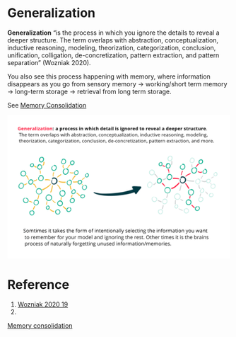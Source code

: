 # Generalization

**Generalization** “is the process in which you ignore the details to reveal a deeper structure. The term overlaps with abstraction, conceptualization, inductive reasoning, modeling, theorization, categorization, conclusion, unification, colligation, de-concretization, pattern extraction, and pattern separation” (Wozniak 2020).

You also see this process happening with memory, where information disappears as you go from sensory memory → working/short term memory → long-term storage → retrieval from long term storage. 

See [Memory Consolidation](https://www.wikiwand.com/en/Memory_consolidation)

![](_attachments/Generalization.png)
# Reference

1. [Wozniak 2020 19](https://supermemo.guru/wiki/Abstract_knowledge)
2. 

[Memory consolidation](https://en.wikipedia.org/wiki/Memory_consolidation)
